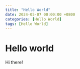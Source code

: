 ```yaml
---
title: "Hello World"
date: 2024-05-07 00:00:00 +0800
categories: [Hello World]
tags: [Hello World]
---
```


# Hello world

Hi there!